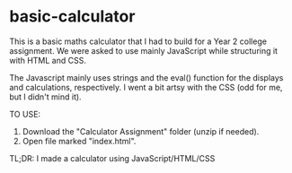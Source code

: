 # basic-calculator

This is a basic maths calculator that I had to build for a Year 2 college assignment.
We were asked to use mainly JavaScript while structuring it with HTML and CSS.

The Javascript mainly uses strings and the eval() function for the displays and calculations, respectively.
I went a bit artsy with the CSS (odd for me, but I didn't mind it).

TO USE:
1. Download the "Calculator Assignment" folder (unzip if needed).
2. Open file marked "index.html".

TL;DR:
I made a calculator using JavaScript/HTML/CSS
